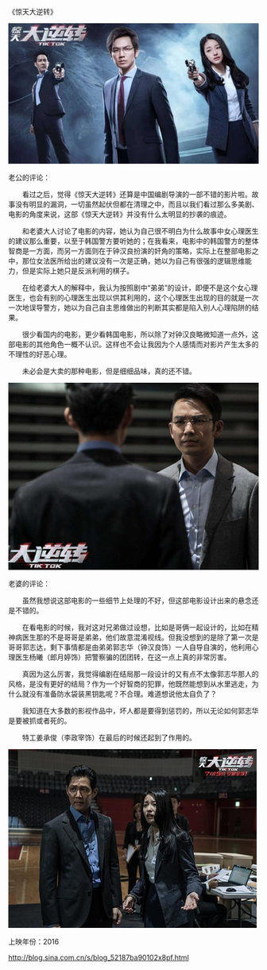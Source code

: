《惊天大逆转》

			
![](./img/001vda4xzy7eKkz4FZn91&690.jpg)


老公的评论：


　　看过之后，觉得《惊天大逆转》还算是中国编剧导演的一部不错的影片啦。故事没有明显的漏洞，一切虽然起伏但都在清理之中，而且以我们看过那么多美剧、电影的角度来说，这部《惊天大逆转》并没有什么太明显的抄袭的痕迹。


　　和老婆大人讨论了电影的内容，她认为自己很不明白为什么故事中女心理医生的建议那么重要，以至于韩国警方要听她的；在我看来，电影中的韩国警方的整体智商是一方面，而另一方面则在于钟汉良扮演的奸角的策略，实际上在整部电影之中，那位女法医所给出的建议没有一次是正确，她以为自己有很强的逻辑思维能力，但是实际上她只是反派利用的棋子。


　　在给老婆大人的解释中，我认为按照剧中“弟弟”的设计，即便不是这个女心理医生，也会有别的心理医生出现以供其利用的，这个心理医生出现的目的就是一次一次地误导警方，她以为自己自主思维做出的判断其实都是陷入别人心理陷阱的结果。


　　很少看国内的电影，更少看韩国电影，所以除了对钟汉良略微知道一点外，这部电影的其他角色一概不认识。这样也不会让我因为个人感情而对影片产生太多的不理性的好恶心理。

　　未必会是大卖的那种电影，但是细细品味，真的还不错。


![](./img/001vda4xzy7eKkzPZwr67&690.jpg)


老婆的评论：

　　虽然我想说这部电影的一些细节上处理的不好，但这部电影设计出来的悬念还是不错的。


　　在看电影的时候，我对这对兄弟做过设想，比如是哥俩一起设计的，比如在精神病医生那的不是哥哥是弟弟，他们故意混淆视线。但我没想到的是除了第一次是哥哥郭志达，剩下事情都是由弟弟郭志华（钟汉良饰）一人自导自演的，他利用心理医生杨曦（郎月婷饰）把警察骗的团团转，在这一点上真的非常厉害。


　　真因为这么厉害，我觉得编剧在结局那一段设计的又有点不太像郭志华那人的风格，是没有更好的结局？作为一个好智商的犯罪，他既然能想到从水里逃走，为什么就没有准备防水袋装黑钥匙呢？不合理。难道想说他太自负了？

　　我知道在大多数的影视作品中，坏人都是要得到惩罚的，所以无论如何郭志华是要被抓或者死的。

　　特工姜承俊（李政宰饰）在最后的时候还起到了作用的。

![](./img/001vda4xzy7eKkALe5p4f&690.jpg)



上映年份：2016							
		
http://blog.sina.com.cn/s/blog_52187ba90102x8pf.html
